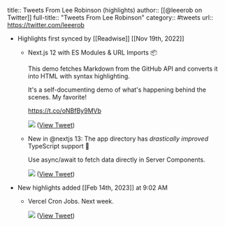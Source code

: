 title:: Tweets From Lee Robinson (highlights)
author:: [[@leeerob on Twitter]]
full-title:: "Tweets From Lee Robinson"
category:: #tweets
url:: https://twitter.com/leeerob

- Highlights first synced by [[Readwise]] [[Nov 19th, 2022]]
	- Next.js 12 with ES Modules & URL Imports 📦
	  
	  This demo fetches Markdown from the GitHub API and converts it into HTML with syntax highlighting.
	  
	  It's a self-documenting demo of what's happening behind the scenes. My favorite!
	  
	  https://t.co/oNBfBy9MVb 
	  
	  ![](https://pbs.twimg.com/media/FCzxFHeWUAUfcXa.jpg) ([View Tweet](https://twitter.com/leeerob/status/1453801944435265545))
	- New in @nextjs 13: The app directory has *drastically improved* TypeScript support 🚀
	  
	  Use async/await to fetch data directly in Server Components. 
	  
	  ![](https://pbs.twimg.com/media/FgCO6g2UYAAG2eb.jpg) ([View Tweet](https://twitter.com/leeerob/status/1585424395857645568))
- New highlights added [[Feb 14th, 2023]] at 9:02 AM
	- Vercel Cron Jobs. Next week. 
	  
	  ![](https://pbs.twimg.com/media/Fo4J6XZWcAMFUnf.png) ([View Tweet](https://twitter.com/leeerob/status/1625249090932994051))